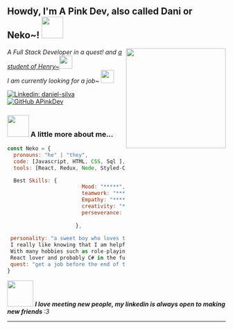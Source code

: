 <h2> Howdy, I'm A Pink Dev, also called Dani or Neko~! <img src="https://media.giphy.com/media/JRsQiAN79bPWUv43Ko/giphy.gif" width="50"></h2>
<img align='right' src="https://media0.giphy.com/media/cfiPnkNpenIFUg9ppo/200w.webp?cid=ecf05e47x65tfdh7k55moquag90kmhu5h8yf12m8k17x9egn&rid=200w.webp&ct=g" width="230">
<p><em>A Full Stack Developer in a quest! and <a href="https://www.soyhenry.com/">a student of Henry~</a><img src="https://media0.giphy.com/media/dZd6NaZ8522fBx6w3d/200w.gif" width="30"></br>I am currently looking for a job~ <img src="https://i.pinimg.com/originals/2c/fc/fa/2cfcfabf5f5fe0aa109cbe34aa12df2a.gif" width="30"> 
</em></p>


[![Linkedin: daniel-silva](https://img.shields.io/badge/-DanielSilva-0073B1?style=flat-square)](https://www.linkedin.com/in/daniel-silva-527920214/)
[![GitHub APinkDev](https://img.shields.io/github/followers/APinkDev?label=follow&style=social)](https://github.com/APinkDev)


### <img src="https://media3.giphy.com/media/JTIy6MKXfdfYDDBHV0/200w.gif" width="50"> A little more about me...  

```javascript
const Neko = {
  pronouns: "he" | "they",
  code: [Javascript, HTML, CSS, Sql ],
  tools: [React, Redux, Node, Styled-Components, Jest, Heroku, Vercell],

  Best Skills: {
                        Mood: "*****",
                        teamwork: "*****",
                        Empathy: "*****",
                        creativity: "*****",
                        perseverance: "*****"
                        
                      },
                      
 personality: "a sweet boy who loves to help in any way possible, 
 I really like knowing that I am helpful in what I do, 
 With many hobbies such as role-playing and animation movies, 
 React lover and probably C# in the future too",
 quest: "get a job before the end of the year"
}
```

<img src="https://media.giphy.com/media/kfRKF0iqA8jyDqq1nH/giphy.gif" width="60"> <em><b>I love meeting new people, my linkedin is always open to making new friends </b> :3</em>

---
